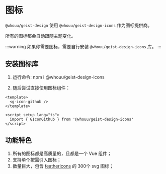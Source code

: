 # 图标

`@whouu/geist-design` 使用 `@whouu/geist-design-icons` 作为图标提供商。

所有的图标都会自动跟随主题变化。

:::warning
如果你需要图标，需要自行安装 `@whouu/geist-design-icons` 库。
:::

## 安装图标库

1. 运行命令: <g-code>npm i @whouu/geist-design-icons</g-code>

2. 随后尝试直接使用图标组件：

```vue
<template>
  <g-icon-github />
</template>

<script setup lang="ts">
  import { GIconGithub } from '@whouu/geist-design-icons'
</script>
```

## 功能特色

1. 所有的图标都是高质量的，且都是一个 Vue 组件；
2. 支持单个按需引入图标；
3. 数量巨大，包含 [feathericons](https://feathericons.com/) 的 300个 svg 图标；
